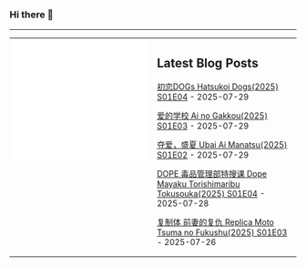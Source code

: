 ### Hi there 👋

<!--
**etng/etng** is a ✨ _special_ ✨ repository because its `README.md` (this file) appears on your GitHub profile.

Here are some ideas to get you started:

- 🔭 I’m currently working on ...
- 🌱 I’m currently learning ...
- 👯 I’m looking to collaborate on ...
- 🤔 I’m looking for help with ...
- 💬 Ask me about ...
- 📫 How to reach me: ...
- 😄 Pronouns: ...
- ⚡ Fun fact: ...
-->


---

<table>
<tr>
<td valign="top" width="50%">
<img src="metrics.svg" alt="Metric" />
</td>
<td valign="top" width="50%">

## Latest Blog Posts
<!-- blog start -->
[初恋DOGs Hatsukoi Dogs(2025) S01E04](http://www.fanxinzhui.com/rr/2630#S01E04) - 2025-07-29

[爱的学校 Ai no Gakkou(2025) S01E03](http://www.fanxinzhui.com/rr/2634#S01E03) - 2025-07-29

[夺爱，盛夏 Ubai Ai Manatsu(2025) S01E02](http://www.fanxinzhui.com/rr/2639#S01E02) - 2025-07-29

[DOPE 毒品管理部特搜课 Dope Mayaku Torishimaribu Tokusouka(2025) S01E04](http://www.fanxinzhui.com/rr/2629#S01E04) - 2025-07-28

[复制体 前妻的复仇 Replica Moto Tsuma no Fukushu(2025) S01E03](http://www.fanxinzhui.com/rr/2633#S01E03) - 2025-07-26
<!-- blog end -->

</td></tr></table>

